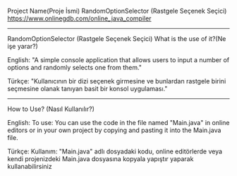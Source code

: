 Project Name(Proje İsmi)
RandomOptionSelector (Rastgele Seçenek Seçici)
https://www.onlinegdb.com/online_java_compiler

----------------------------------------

RandomOptionSelector
(Rastgele Seçenek Seçici) What is the use of it?(Ne işe yarar?)

English: "A simple console application that allows users to input a number of options and randomly selects one from them."

Türkçe: "Kullanıcının bir dizi seçenek girmesine ve bunlardan rastgele birini seçmesine olanak tanıyan basit bir konsol uygulaması."

----------------------------------------

How to Use? (Nasıl Kullanılır?)

English: 
To use:
You can use the code in the file named "Main.java" in online editors or in your own project by copying and pasting it into the Main.java file.

Türkçe:
Kullanım:
"Main.java" adlı dosyadaki kodu, online editörlerde veya kendi projenizdeki Main.java dosyasına kopyala yapıştır yaparak kullanabilirsiniz
